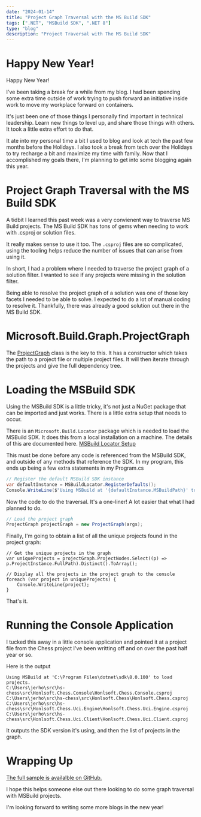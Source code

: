 ```yaml
---
date: "2024-01-14"
title: "Project Graph Traversal with the MS Build SDK"
tags: [".NET", "MSBuild SDK", ".NET 8"]
type: "blog"
description: "Project Traversal with The MS Build SDK"
---
```



# Happy New Year!

Happy New Year!

I've been taking a break for a while from my blog.
I had been spending some extra time outside of work trying to push forward an initiative inside work to move my workplace forward on containers.

It's just been one of those things I personally find important in technical leadership. 
Learn new things to level up, and share those things with others.
It took a little extra effort to do that.

It ate into my personal time a bit I used to blog and look at tech the past few months before the Holidays.
I also took a break from tech over the Holidays to try recharge a bit and maximize my time with family.
Now that I accomplished my goals there, I'm planning to get into some blogging again this year.

# Project Graph Traversal with the MS Build SDK

A tidbit I learned this past week was a very convienent way to traverse MS Build projects.
The MS Build SDK has tons of gems when needing to work with .csproj or solution files.

It really makes sense to use it too.
The `.csproj` files are so complicated, using the tooling helps reduce the number of issues that can arise from using it.

In short, I had a problem where I needed to traverse the project graph of a solution filter.
I wanted to see if any projects were missing in the solution filter.

Being able to resolve the project graph of a solution was one of those key facets I needed to be able to solve.
I expected to do a lot of manual coding to resolve it.
Thankfully, there was already a good solution out there in the MS Build SDK.

# Microsoft.Build.Graph.ProjectGraph

The [ProjectGraph](https://learn.microsoft.com/en-us/dotnet/api/microsoft.build.graph.projectgraph) class is the key to this.
It has a constructor which takes the path to a project file or multiple project files.
It will then iterate through the projects and give the full dependency tree.

# Loading the MSBuild SDK

Using the MSBuild SDK is a little tricky, it's not just a NuGet package that can be imported and just works.
There is a little extra setup that needs to occur.

There is an `Microsoft.Build.Locator` package which is needed to load the MSBuild SDK.
It does this from a local installation on a machine.
The details of this are documented here. [MSBuild Locator Setup](https://learn.microsoft.com/en-us/visualstudio/msbuild/find-and-use-msbuild-versions)

This must be done before any code is referenced from the MSBuild SDK, and outside of any methods that reference the SDK.
In my program, this ends up being a few extra statements in my Program.cs

```csharp
// Register the default MSBuild SDK instance
var defaultInstance = MSBuildLocator.RegisterDefaults();
Console.WriteLine($"Using MSBuild at '{defaultInstance.MSBuildPath}' to load projects.");
```

Now the code to do the traversal.  It's a one-liner! A lot easier that what I had planned to do.

```csharp
// Load the project graph
ProjectGraph projectGraph = new ProjectGraph(args);
```

Finally, I'm going to obtain a list of all the unique projects found in the project graph:

```
// Get the unique projects in the graph
var uniqueProjects = projectGraph.ProjectNodes.Select((p) => p.ProjectInstance.FullPath).Distinct().ToArray();

// Display all the projects in the project graph to the console
foreach (var project in uniqueProjects) {
    Console.WriteLine(project);
}
```

That's it.

# Running the Console Application

I tucked this away in a little console application and pointed it at a project file from the Chess project I've been writting off and on over the past half year or so.

Here is the output

```
Using MSBuild at 'C:\Program Files\dotnet\sdk\8.0.100' to load projects.
C:\Users\jerho\src\hs-chess\src\Honlsoft.Chess.Console\Honlsoft.Chess.Console.csproj
C:\Users\jerho\src\hs-chess\src\Honlsoft.Chess\Honlsoft.Chess.csproj
C:\Users\jerho\src\hs-chess\src\Honlsoft.Chess.Uci.Engine\Honlsoft.Chess.Uci.Engine.csproj
C:\Users\jerho\src\hs-chess\src\Honlsoft.Chess.Uci.Client\Honlsoft.Chess.Uci.Client.csproj
```

It outputs the SDK version it's using, and then the list of projects in the graph.

# Wrapping Up

[The full sample is availalble on GitHub.](https://github.com/jerhon/hs-sample-projecttraversal)

I hope this helps someone else out there looking to do some graph traversal with MSBuild projects.

I'm looking forward to writing some more blogs in the new year!
